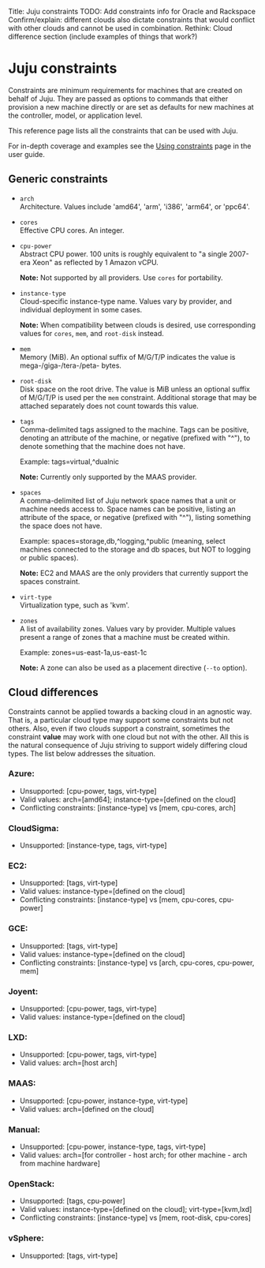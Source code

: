 Title: Juju constraints
TODO:  Add constraints info for Oracle and Rackspace
       Confirm/explain: different clouds also dictate constraints that would conflict with other clouds and cannot be used in combination.
       Rethink: Cloud difference section (include examples of things that work?)

# Juju constraints

Constraints are minimum requirements for machines that are created on behalf of
Juju. They are passed as options to commands that either provision a new
machine directly or are set as defaults for new machines at the controller,
model, or application level.

This reference page lists all the constraints that can be used with Juju.

For in-depth coverage and examples see the
[Using constraints][charms-constraints] page in the user guide.

## Generic constraints

 - `arch`  
    Architecture. Values include 'amd64', 'arm', 'i386', 'arm64', or 'ppc64'.

 - `cores`  
    Effective CPU cores. An integer.

 - `cpu-power`  
    Abstract CPU power. 100 units is roughly equivalent to "a single 2007-era
    Xeon" as reflected by 1 Amazon vCPU.

    **Note:** Not supported by all providers. Use `cores` for portability.

 - `instance-type`  
    Cloud-specific instance-type name. Values vary by provider, and individual
    deployment in some cases.

    **Note:**  When compatibility between clouds is desired, use corresponding
     values for `cores`, `mem`, and `root-disk` instead.

 - `mem`  
    Memory (MiB). An optional suffix of M/G/T/P indicates the value is
    mega-/giga-/tera-/peta- bytes.

 - `root-disk`  
    Disk space on the root drive. The value is MiB unless an optional suffix of
    M/G/T/P is used per the `mem` constraint. Additional storage that may be
    attached separately does not count towards this value.

 - `tags`  
    Comma-delimited tags assigned to the machine. Tags can be positive, 
    denoting an attribute of the machine, or negative (prefixed with "^"),
    to denote something that the machine does not have.

    Example: tags=virtual,^dualnic

    **Note:** Currently only supported by the MAAS provider.

 - `spaces`  
    A comma-delimited list of Juju network space names that a unit or machine
    needs access to. Space names can be positive, listing an attribute of the
    space, or negative (prefixed with "^"), listing something the space does
    not have.

    Example: spaces=storage,db,^logging,^public (meaning, select machines
    connected to the storage and db spaces, but NOT to logging or public
    spaces).

    **Note:** EC2 and MAAS are the only providers that currently support the
    spaces constraint.

 - `virt-type`  
    Virtualization type, such as 'kvm'.

 - `zones`  
    A list of availability zones. Values vary by provider. Multiple values
    present a range of zones that a machine must be created within.
    
    Example: zones=us-east-1a,us-east-1c

    **Note:** A zone can also be used as a placement directive (`--to` option).

## Cloud differences

Constraints cannot be applied towards a backing cloud in an agnostic way. That
is, a particular cloud type may support some constraints but not others. Also,
even if two clouds support a constraint, sometimes the constraint **value** may
work with one cloud but not with the other. All this is the natural consequence
of Juju striving to support widely differing cloud types. The list below
addresses the situation.

### Azure:
- Unsupported: [cpu-power, tags, virt-type]
- Valid values: arch=[amd64]; instance-type=[defined on the cloud]
- Conflicting constraints: [instance-type] vs [mem, cpu-cores, arch]

### CloudSigma:
- Unsupported: [instance-type, tags, virt-type]

### EC2:
- Unsupported: [tags, virt-type]
- Valid values: instance-type=[defined on the cloud]
- Conflicting constraints: [instance-type] vs [mem, cpu-cores, cpu-power]

### GCE:
- Unsupported: [tags, virt-type]
- Valid values: instance-type=[defined on the cloud]
- Conflicting constraints: [instance-type] vs [arch, cpu-cores, cpu-power, mem]

### Joyent:
- Unsupported: [cpu-power, tags, virt-type]
- Valid values: instance-type=[defined on the cloud]

### LXD:
- Unsupported: [cpu-power, tags, virt-type]
- Valid values: arch=[host arch]

### MAAS:
- Unsupported: [cpu-power, instance-type, virt-type]
- Valid values: arch=[defined on the cloud]

### Manual:
- Unsupported: [cpu-power, instance-type, tags, virt-type]
- Valid values: arch=[for controller - host arch; for other machine - arch from machine hardware]

### OpenStack:
- Unsupported: [tags, cpu-power]
- Valid values: instance-type=[defined on the cloud]; virt-type=[kvm,lxd]
- Conflicting constraints: [instance-type] vs [mem, root-disk, cpu-cores]

### vSphere:
- Unsupported: [tags, virt-type]


<!-- LINKS -->

[charms-constraints]: ./charms-constraints.html
